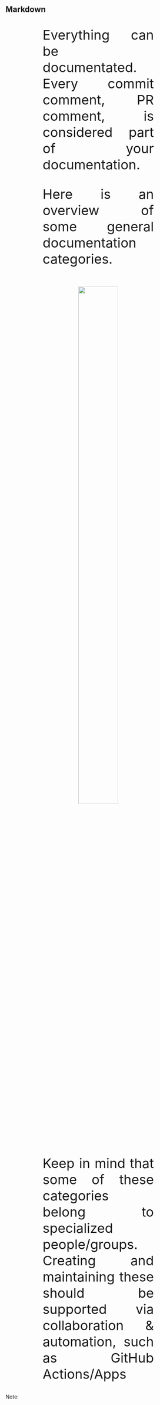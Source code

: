 <br>

## Markdown

<br>

<div style="font-size: 36px; text-align: justify; width: 60%; margin: 0% 20% 0% 20%;">
Everything can be documentated. Every commit comment, PR comment, is considered part of your documentation.

Here is an overview of some general documentation categories.
</div>
<br>
<div style="font-size: 36px; text-align: center; width: 60%; margin: 0% 20% 0% 20%;">
<img height="60%" src="images/gh-pages-sample.png">
</div>
<br>
<div style="font-size: 36px; text-align: justify; width: 60%; margin: 0% 20% 0% 20%;">
Keep in mind that some of these categories belong to specialized people/groups. Creating and maintaining these should be supported via collaboration & automation, such as GitHub Actions/Apps
</div>

<br>

Note:

